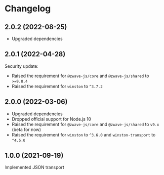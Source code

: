 # Changelog
<!--
	Placeholder for next release:
	## __WORK IN PROGRESS__
-->
## 2.0.2 (2022-08-25)
* Upgraded dependencies

## 2.0.1 (2022-04-28)
Security update:
* Raised the requirement for `@zwave-js/core` and `@zwave-js/shared` to `>=9.0.4`
* Raised the requirement for `winston` to `^3.7.2`

## 2.0.0 (2022-03-06)
* Upgraded dependencies
* Dropped official support for Node.js 10
* Raised the requirement for `@zwave-js/core` and `@zwave-js/shared` to `v9.x` (beta for now)
* Raised the requirement for `winston` to `^3.6.0` and `winston-transport` to `^4.5.0`

## 1.0.0 (2021-09-19)
Implemented JSON transport
